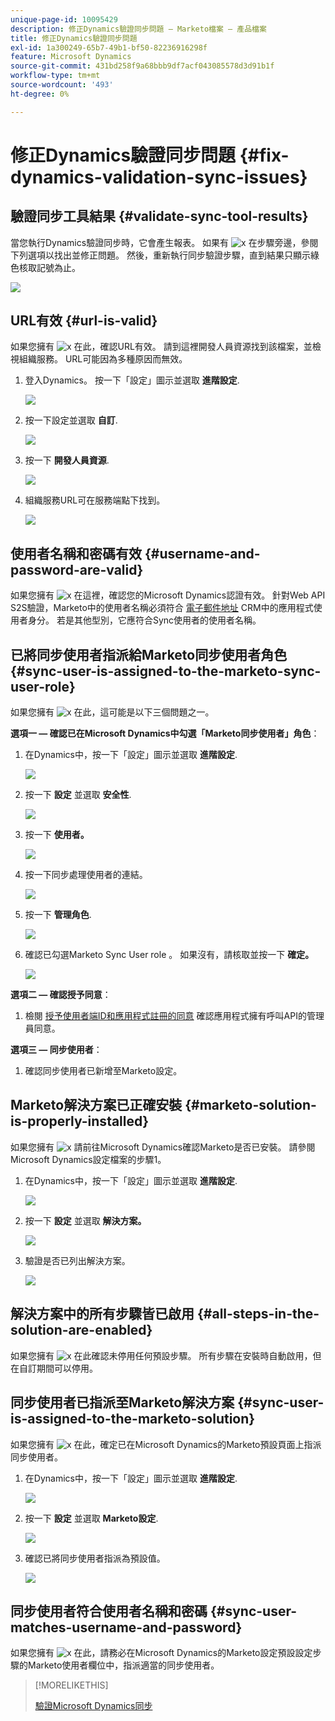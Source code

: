 ```yaml
---
unique-page-id: 10095429
description: 修正Dynamics驗證同步問題 — Marketo檔案 — 產品檔案
title: 修正Dynamics驗證同步問題
exl-id: 1a300249-65b7-49b1-bf50-82236916298f
feature: Microsoft Dynamics
source-git-commit: 431bd258f9a68bbb9df7acf043085578d3d91b1f
workflow-type: tm+mt
source-wordcount: '493'
ht-degree: 0%

---
```


# 修正Dynamics驗證同步問題 {#fix-dynamics-validation-sync-issues}

## 驗證同步工具結果 {#validate-sync-tool-results}

當您執行Dynamics驗證同步時，它會產生報表。 如果有 ![x](assets/delete.png) 在步驟旁邊，參閱下列選項以找出並修正問題。 然後，重新執行同步驗證步驟，直到結果只顯示綠色核取記號為止。

![](assets/image2015-9-22-15-3a58-3a12.png)

## URL有效 {#url-is-valid}

如果您擁有 ![x](assets/delete.png) 在此，確認URL有效。 請到這裡開發人員資源找到該檔案，並檢視組織服務。 URL可能因為多種原因而無效。

1. 登入Dynamics。 按一下「設定」圖示並選取 **進階設定**.

   ![](assets/one.png)

1. 按一下設定並選取 **自訂**.

   ![](assets/two.png)

1. 按一下 **開發人員資源**.

   ![](assets/three.png)

1. 組織服務URL可在服務端點下找到。

   ![](assets/four.png)

## 使用者名稱和密碼有效 {#username-and-password-are-valid}

如果您擁有 ![x](assets/delete.png) 在這裡，確認您的Microsoft Dynamics認證有效。 針對Web API S2S驗證，Marketo中的使用者名稱必須符合 [電子郵件地址](https://docs.microsoft.com/en-us/power-platform/admin/manage-application-users#view-or-edit-the-details-of-an-application-user) CRM中的應用程式使用者身分。 若是其他型別，它應符合Sync使用者的使用者名稱。

## 已將同步使用者指派給Marketo同步使用者角色 {#sync-user-is-assigned-to-the-marketo-sync-user-role}

如果您擁有 ![x](assets/delete.png) 在此，這可能是以下三個問題之一。

**選項一 — 確認已在Microsoft Dynamics中勾選「Marketo同步使用者」角色**：

1. 在Dynamics中，按一下「設定」圖示並選取 **進階設定**.

   ![](assets/one.png)

1. 按一下 **設定** 並選取 **安全性**.

   ![](assets/six.png)

1. 按一下 **使用者。**

   ![](assets/image2015-9-24-9-3a47-3a25.png)

1. 按一下同步處理使用者的連結。

   ![](assets/seven.png)

1. 按一下 **管理角色**.

   ![](assets/eight.png)

1. 確認已勾選Marketo Sync User role 。 如果沒有，請核取並按一下 **確定。**

   ![](assets/image2015-9-24-9-3a59-3a21.png)

**選項二 — 確認授予同意**：

1. 檢閱 [授予使用者端ID和應用程式註冊的同意](/help/marketo/product-docs/crm-sync/microsoft-dynamics-sync/sync-setup/grant-consent-for-client-id-and-app-registration.md) 確認應用程式擁有呼叫API的管理員同意。

**選項三 — 同步使用者**：

1. 確認同步使用者已新增至Marketo設定。

## Marketo解決方案已正確安裝 {#marketo-solution-is-properly-installed}

如果您擁有 ![x](assets/delete.png) 請前往Microsoft Dynamics確認Marketo是否已安裝。 請參閱Microsoft Dynamics設定檔案的步驟1。

1. 在Dynamics中，按一下「設定」圖示並選取 **進階設定**.

   ![](assets/one.png)

1. 按一下 **設定** 並選取 **解決方案。**

   ![](assets/eleven.png)

1. 驗證是否已列出解決方案。

   ![](assets/twelve.png)

## 解決方案中的所有步驟皆已啟用 {#all-steps-in-the-solution-are-enabled}

如果您擁有 ![x](assets/delete.png) 在此確認未停用任何預設步驟。 所有步驟在安裝時自動啟用，但在自訂期間可以停用。

## 同步使用者已指派至Marketo解決方案 {#sync-user-is-assigned-to-the-marketo-solution}

如果您擁有 ![x](assets/delete.png) 在此，確定已在Microsoft Dynamics的Marketo預設頁面上指派同步使用者。

1. 在Dynamics中，按一下「設定」圖示並選取 **進階設定**.

   ![](assets/one.png)

1. 按一下 **設定** 並選取 **Marketo設定**.

   ![](assets/thirteen.png)

1. 確認已將同步使用者指派為預設值。

   ![](assets/fourteen.png)

## 同步使用者符合使用者名稱和密碼 {#sync-user-matches-username-and-password}

如果您擁有 ![x](assets/delete.png) 在此，請務必在Microsoft Dynamics的Marketo設定預設設定步驟的Marketo使用者欄位中，指派適當的同步使用者。

>[!MORELIKETHIS]
>
>[驗證Microsoft Dynamics同步](/help/marketo/product-docs/crm-sync/microsoft-dynamics-sync/sync-setup/validate-microsoft-dynamics-sync.md)
